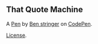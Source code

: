 That Quote Machine
------------------


A [Pen](https://codepen.io/TruthllyTryin/pen/NyNKvV) by [Ben stringer](https://codepen.io/TruthllyTryin) on [CodePen](https://codepen.io).

[License](https://codepen.io/TruthllyTryin/pen/NyNKvV/license).